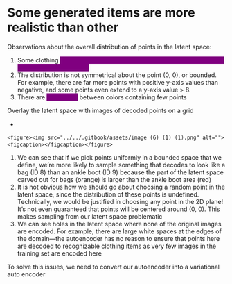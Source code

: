 # Some generated items are more realistic than other

Observations about the overall distribution of points in the latent space:

1. Some clothing <mark style="color:purple;background-color:purple;">**items are represented over a very small area and others over a much larger area.**</mark>
2. The distribution is not symmetrical about the point (0, 0), or bounded. For example, there are far more points with positive y-axis values than negative, and some points even extend to a y-axis value > 8.
3. There are <mark style="color:purple;background-color:purple;">**large gaps**</mark> between colors containing few points

Overlay the latent space with images of decoded points on a grid

*

    <figure><img src="../../.gitbook/assets/image (6) (1) (1).png" alt=""><figcaption></figcaption></figure>

1. We can see that if we pick points uniformly in a bounded space that we define, we’re more likely to sample something that decodes to look like a bag (ID 8) than an ankle boot (ID 9) because the part of the latent space carved out for bags (orange) is larger than the ankle boot area (red)
2. It is not obvious how we should go about choosing a random point in the latent space, since the distribution of these points is undefined. Technically, we would be justified in choosing any point in the 2D plane! It’s not even guaranteed that points will be centered around (0, 0). This makes sampling from our latent space problematic
3. We can see holes in the latent space where none of the original images are encoded. For example, there are large white spaces at the edges of the domain—the autoencoder has no reason to ensure that points here are decoded to recognizable clothing items as very few images in the training set are encoded here

To solve this issues, we need to convert our autoencoder into a variational auto encoder
